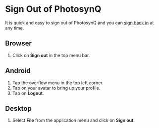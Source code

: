 # Sign Out of PhotosynQ

It is quick and easy to sign out of PhotosynQ and you can [sign back in] at any time.

## Browser

1. Click on **Sign out** in the top menu bar.

## Android

1. Tap the <i class="fa fa-bars"></i> overflow menu in the top left corner.
2. Tap on your avatar to bring up your profile.
3. Tap on **Logout**.

## Desktop

1. Select **File** from the application menu and click on **Sign out**.

[sign back in]: ./sign-in-to-photosynq.md
